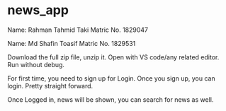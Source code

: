 # news_app

Name: Rahman Tahmid Taki 
Matric No. 1829047

Name: Md Shafin Toasif
Matric No. 1829531

Download the full zip file, unzip it. Open with VS code/any related editor. Run without debug.

For first time, you need to sign up for Login. Once you sign up, you can login. Pretty straight forward. 

Once Logged in, news will be shown, you can search for news as well. 
